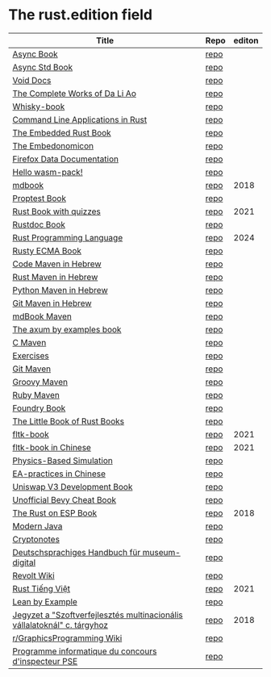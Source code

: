 # The rust.edition field

| Title | Repo | editon |
|-------|------|-------------|
| [Async Book](https://rust-lang.github.io/async-book/index.html) | [repo](https://github.com/rust-lang/async-book) |  | 
| [Async Std Book](https://book.async.rs/) | [repo](https://github.com/async-rs/async-std) |  | 
| [Void Docs](https://docs.voidlinux.org/) | [repo](https://github.com/void-linux/void-docs) |  | 
| [The Complete Works of Da Li Ao](https://whatot.github.io/leeao/index.html) | [repo](https://github.com/whatot/leeao) |  | 
| [Whisky-book](https://docs.getwhisky.app/) | [repo](https://github.com/whisky-app/whisky-book) |  | 
| [Command Line Applications in Rust](https://rust-cli.github.io/book/index.html) | [repo](https://github.com/rust-cli/book) |  | 
| [The Embedded Rust Book](https://docs.rust-embedded.org/book/index.html) | [repo](https://github.com/rust-embedded/book) |  | 
| [The Embedonomicon](https://docs.rust-embedded.org/embedonomicon/index.html) | [repo](https://github.com/rust-embedded/embedonomicon) |  | 
| [Firefox Data Documentation]() | [repo](https://github.com/mozilla/data-docs) |  | 
| [Hello wasm-pack!](https://rustwasm.github.io/wasm-pack/book/) | [repo](https://github.com/rustwasm/wasm-pack) |  | 
| [mdbook](https://rust-lang.github.io/mdBook/) | [repo](https://github.com/rust-lang/mdbook) | 2018 | 
| [Proptest Book](https://altsysrq.github.io/proptest-book/intro.html) | [repo](https://github.com/proptest-rs/proptest) |  | 
| [Rust Book with quizzes](https://rust-book.cs.brown.edu/) | [repo](https://github.com/cognitive-engineering-lab/rust-book) | 2021 | 
| [Rustdoc Book](https://doc.rust-lang.org/stable/rustdoc/) | [repo](https://github.com/rust-lang/rust) |  | 
| [Rust Programming Language](https://doc.rust-lang.org/book/) | [repo](https://github.com/rust-lang/book) | 2024 | 
| [Rusty ECMA Book](https://rusty-ecma.github.io/rusty-ecma-book/) | [repo](https://github.com/rusty-ecma/rusty-ecma-book) |  | 
| [Code Maven in Hebrew](https://he.code-maven.com/) | [repo](https://github.com/szabgab/he.code-maven.com) |  | 
| [Rust Maven in Hebrew](https://rust-he.code-maven.com/) | [repo](https://github.com/szabgab/rust-he.code-maven.com) |  | 
| [Python Maven in Hebrew](https://python-he.code-maven.com/) | [repo](https://github.com/szabgab/python-he.code-maven.com) |  | 
| [Git Maven in Hebrew](https://git-he.code-maven.com/) | [repo](https://github.com/szabgab/git-he.code-maven.com) |  | 
| [mdBook Maven](https://mdbook.code-maven.com/) | [repo](https://github.com/szabgab/mdbook.code-maven.com) |  | 
| [The axum by examples book](https://axum.code-maven.com/) | [repo](https://github.com/szabgab/axum) |  | 
| [C Maven](https://c.code-maven.com/) | [repo](https://github.com/szabgab/c.code-maven.com) |  | 
| [Exercises](https://exercises.code-maven.com/) | [repo](https://github.com/szabgab/exercises.code-maven.com) |  | 
| [Git Maven](https://git.code-maven.com/) | [repo](https://github.com/szabgab/git.code-maven.com) |  | 
| [Groovy Maven](https://groovy.code-maven.com/) | [repo](https://github.com/szabgab/groovy.code-maven.com) |  | 
| [Ruby Maven](https://ruby.code-maven.com/) | [repo](https://github.com/szabgab/ruby.code-maven.com) |  | 
| [Foundry Book](https://book.getfoundry.sh/) | [repo](https://github.com/foundry-rs/book) |  | 
| [The Little Book of Rust Books](https://lborb.github.io/book/) | [repo](https://github.com/lborb/book) |  | 
| [fltk-book](https://fltk-rs.github.io/fltk-book/) | [repo](https://github.com/fltk-rs/fltk-book) | 2021 | 
| [fltk-book in Chinese](https://fltk.flatig.vip/) | [repo](https://github.com/flatigers/fltk-book-zh) | 2021 | 
| [Physics-Based Simulation]() | [repo](https://github.com/phys-sim-book/mdbook-src) |  | 
| [EA-practices in Chinese]() | [repo](https://github.com/tonydeng/ea-practices) |  | 
| [Uniswap V3 Development Book](https://uniswapv3book.com/) | [repo](https://github.com/jeiwan/uniswapv3-book) |  | 
| [Unofficial Bevy Cheat Book](https://bevy-cheatbook.github.io/) | [repo](https://github.com/bevy-cheatbook/bevy-cheatbook) |  | 
| [The Rust on ESP Book](https://docs.esp-rs.org/book/) | [repo](https://github.com/esp-rs/book) | 2018 | 
| [Modern Java](https://together-java.github.io/ModernJava/) | [repo](https://github.com/together-java/modernjava) |  | 
| [Cryptonotes](https://crypto.erhant.me/) | [repo](https://github.com/erhant/crypto-notes) |  | 
| [Deutschsprachiges Handbuch für museum-digital](https://de.handbook.museum-digital.info/) | [repo](https://github.com/museum-digital/handbook-de) |  | 
| [Revolt Wiki](https://developers.revolt.chat/) | [repo](https://github.com/revoltchat/wiki) |  | 
| [Rust Tiếng Việt](https://rust-tieng-viet.github.io/) | [repo](https://github.com/rust-tieng-viet/rust-tieng-viet.github.io) | 2021 | 
| [Lean by Example](https://lean-ja.github.io/lean-by-example/) | [repo](https://github.com/lean-ja/lean-by-example) |  | 
| [Jegyzet a "Szoftverfejlesztés multinacionális vállalatoknál" c. tárgyhoz](https://szfmv2021-osz.github.io/handout/) | [repo](https://github.com/pintergreg/handout) | 2018 | 
| [r/GraphicsProgramming Wiki](https://cody-duncan.github.io/r-graphicsprogramming-wiki/) | [repo](https://github.com/cody-duncan/r-graphicsprogramming-wiki) |  | 
| [Programme informatique du concours d'inspecteur PSE](https://mghrepo.github.io/pse-mdbook/) | [repo](https://github.com/mghrepo/pse-mdbook) |  | 
